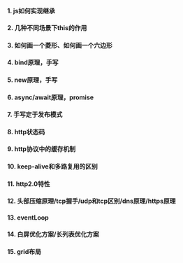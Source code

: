 #### 1. js如何实现继承



#### 2. 几种不同场景下this的作用



#### 3. 如何画一个菱形、如何画一个六边形



#### 4. bind原理，手写



#### 5. new原理，手写



#### 6. async/await原理，promise



#### 7. 手写定于发布模式



#### 8. http状态码



#### 9. http协议中的缓存机制



#### 10. keep-alive和多路复用的区别



#### 11. http2.0特性



#### 12. 头部压缩原理/tcp握手/udp和tcp区别/dns原理/https原理



#### 13. eventLoop



#### 14. 白屏优化方案/长列表优化方案



#### 15. grid布局